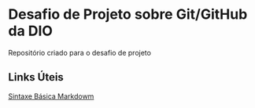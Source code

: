 # Desafio de Projeto sobre Git/GitHub da DIO
Repositório criado para o desafio de projeto

## Links Úteis
[Sintaxe Básica Markdowm](https://www.markdownguide.org/basic-syntax/)
